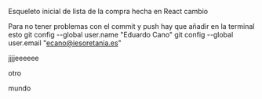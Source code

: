 Esqueleto inicial de lista de la compra hecha en React
cambio

Para no tener problemas con el commit y push hay que añadir en la terminal esto
git config --global user.name "Eduardo Cano" 
git config --global user.email "ecano@iesoretania.es"


jjjjeeeeee

otro

mundo
